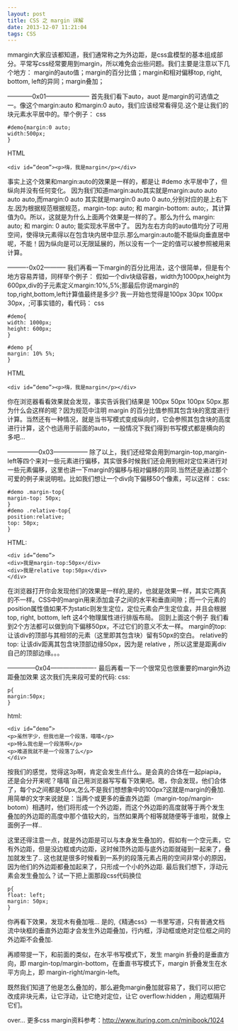 ```yaml
---
layout: post
title: CSS 之 margin 详解
date: 2013-12-07 11:21:04
tags: CSS
---
```


mmargin大家应该都知道，我们通常称之为外边距，是css盒模型的基本组成部分。平常写css经常要用到margin，所以难免会出些问题。我们主要是注意以下几个地方：
margin的auto值；margin的百分比值；margin和相对偏移top, right, bottom, left的异同；margin叠加；

————0x01———————
首先我们看下auto，auot 是margin的可选值之一。像这个margin:auto 和margin:0 auto，我们应该经常看得见.这个是让我们的块元素水平居中的。举个例子：
css
```
#demo{margin:0 auto;
width:500px;
}
```
HTML
```
<div id=”deom”><p>嗨，我是margin</p></div>
```

事实上这个效果和margin:auto的效果是一样的，都是让 #demo 水平居中了，但纵向并没有任何变化。
因为我们知道margin:auto其实就是margin:auto auto auto auto,而margin:0 auto 其实就是margin:0 auto 0 auto,分别对应的是上右下左.因为根据规范根据规范，margin-top: auto; 和 margin-bottom: auto;，其计算值为0。所以，这就是为什么上面两个效果是一样的了。那么为什么 margin: auto; 和 margin: 0 auto; 能实现水平居中了。
因为左右方向的auto值均分了可用空间，使得块元素得以在包含块内居中显示.那么margin:auto能不能纵向垂直居中呢，不能！因为纵向是可以无限延展的，所以没有一个一定的值可以被参照被用来计算。

———-0x02———–
我们再看一下margin的百分比用法，这个很简单，但是有个地方容易弄错，同样举个例子：
假如一个div块级容器，width为1000px,height为600px,div的子元素定义margin:10%,5%;那最后你说margin的top,right,bottom,left计算值最终是多少? 我一开始也觉得是100px 30px 100px 30px，;可事实错的，看代码：
css
```
#demo{
width: 1000px;
height: 600px;
}

#demo p{
margin: 10% 5%;
}
```
HTML

```
<div id=”demo”><p>嗨，我是margin</p></div>
```

你在浏览器看看效果就会发现，事实告诉我们结果是 100px 50px 100px 50px.那为什么会这样的呢？因为规范中注明 margin 的百分比值参照其包含块的宽度进行计算。当然还有一种情况，就是当书写模式变成纵向时，它会参照其包含块的高度进行计算，这个也适用于前面的auto，一般情况下我们得到书写模式都是横向的多吧…

—————0x03—————–
除了以上，我们还经常会用到margin-top,margin-left等四个来对一些元素进行偏移，其实很多时候我们还会用到相对定位来进行对一些元素偏移，这里也讲一下margin的偏移与相对偏移的异同.当然还是通过那个可爱的例子来说明啦。比如我们想让一个div向下偏移50个像素，可以这样：
css:
```
#demo .margin-top{
margin-top: 50px;
}
#demo .relative-top{
position:relative;
top: 50px;
}
```
HTML:
```
<div id=”demo”>
<div>我是margin-top:50px</div>
<div>我是relative top:50px</div>
</div>
```
在浏览器打开你会发现他们的效果是一样的,是的，也就是效果一样，其实它两真的不一样。CSS中的margin用来添加盒子之间的水平和垂直间隙；而一个元素的position属性值如果不为static则发生定位，定位元素会产生定位盒，并且会根据 top, right, bottom, left 这4个物理属性进行排版布局。
回到上面这个例子
我们看到2个方法都可以做到向下偏移50px，不过它们的意义不太一样。
margin的top: 让该div的顶部与其相邻的元素（这里即其包含块）留有50px的空白。
relative的top: 让该div距离其包含块顶部边缘50px，因为是 relative ，所以这里是距离div自己的顶部边缘。。。

————–0x04———————-
最后再看一下一个很常见也很重要的margin外边距叠加效果
这次我们先来段可爱的代码:
css:
```
p{
margin:50px;
}
```
html:
```
<div id=”demo”>
<p>虽然字少，但我也是一个段落，嘻嘻</p>
<p>特么我也是一个段落啊</p>
<p>难道我就不是一个段落了么</p>
</div>
```
按我们的感觉，觉得这3p啊，肯定会发生点什么。是会真的合体在一起piapia，还是会分开来呢？嘻嘻`自己用浏览器写写看下效果吧。嗯，你会发现，他们合体了，每个p之间都是50px,怎么不是我们想想象中的100px?这就是margin的叠加.
用简单的文字来说就是：当两个或更多的垂直外边距（margin-top/margin-botom）相遇时，他们将形成一个外边距，而这个外边距的高度就等于两个发生叠加的外边距的高度中那个值较大的，当然如果两个相等就随便等于谁啦，就像上面例子一样..

这里还得注意一点，就是外边距是可以与本身发生叠加的，假如有一个空元素，它有外边距，但是没边框或内边距，这时候顶外边距与底外边距就碰到一起来了，叠加就发生了..
这也就是很多时候看到一系列的段落元素占用的空间非常小的原因，因为他们的外边距都叠加起来了，只形成一个小的外边距.
最后我们想下，浮动元素会发生叠加么？试一下把上面那段css代码换位
```
p{
float: left;
margin: 50px;
}
```

你再看下效果，发现木有叠加哦…
是的,《精通css》一书里写道，只有普通文档流中块框的垂直外边距才会发生外边距叠加，行内框，浮动框或绝对定位框之间的外边距不会叠加.

再顺带提一下，和前面的类似，在水平书写模式下，发生 margin 折叠的是垂直方向，即 margin-top/margin-bottom，在垂直书写模式下，margin 折叠发生在水平方向上，即 margin-right/margin-left。

既然我们知道了他是怎么叠加的，那么避免margin叠加就容易了，我们可以把它改成非块元素，让它浮动，让它绝对定位，让它 overflow:hidden ，用边框隔开它们。

over…
更多css margin资料参考：http://www.ituring.com.cn/minibook/1024



